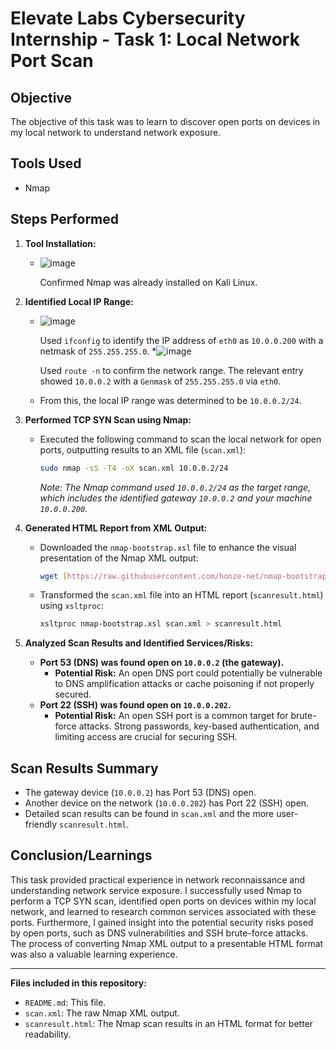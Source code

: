# Elevate Labs Cybersecurity Internship - Task 1: Local Network Port Scan

## Objective
The objective of this task was to learn to discover open ports on devices in my local network to understand network exposure.

## Tools Used
* Nmap


## Steps Performed

1.  **Tool Installation:**
    * ![image](https://github.com/user-attachments/assets/67e0d8dc-5bf3-4a89-ab25-ddcf797b76e2)

      Confirmed Nmap was already installed on Kali Linux.


3.  **Identified Local IP Range:**
    * ![image](https://github.com/user-attachments/assets/9648dc28-b50e-4172-801f-79fbe5fa7023)

      Used `ifconfig` to identify the IP address of `eth0` as `10.0.0.200` with a netmask of `255.255.255.0`.
    *![image](https://github.com/user-attachments/assets/6b253a6a-3d24-427c-92aa-67f609812125)

      Used `route -n` to confirm the network range. The relevant entry showed `10.0.0.2` with a `Genmask` of `255.255.255.0` via `eth0`.
    * From this, the local IP range was determined to be `10.0.0.2/24`.

4.  **Performed TCP SYN Scan using Nmap:**
    * Executed the following command to scan the local network for open ports, outputting results to an XML file (`scan.xml`):
        ```bash
        sudo nmap -sS -T4 -oX scan.xml 10.0.0.2/24
        ```
        *Note: The Nmap command used `10.0.0.2/24` as the target range, which includes the identified gateway `10.0.0.2` and your machine `10.0.0.200`.*

5.  **Generated HTML Report from XML Output:**
    * Downloaded the `nmap-bootstrap.xsl` file to enhance the visual presentation of the Nmap XML output:
        ```bash
        wget [https://raw.githubusercontent.com/honze-net/nmap-bootstrap-xsl/master/nmap-bootstrap.xsl](https://raw.githubusercontent.com/honze-net/nmap-bootstrap-xsl/master/nmap-bootstrap.xsl)
        ```
    * Transformed the `scan.xml` file into an HTML report (`scanresult.html`) using `xsltproc`:
        ```bash
        xsltproc nmap-bootstrap.xsl scan.xml > scanresult.html
        ```

6.  **Analyzed Scan Results and Identified Services/Risks:**
    * **Port 53 (DNS) was found open on `10.0.0.2` (the gateway).**
        * **Potential Risk:** An open DNS port could potentially be vulnerable to DNS amplification attacks or cache poisoning if not properly secured.
    * **Port 22 (SSH) was found open on `10.0.0.202`.**
        * **Potential Risk:** An open SSH port is a common target for brute-force attacks. Strong passwords, key-based authentication, and limiting access are crucial for securing SSH.

## Scan Results Summary


* The gateway device (`10.0.0.2`) has Port 53 (DNS) open.
* Another device on the network (`10.0.0.202`) has Port 22 (SSH) open.
* Detailed scan results can be found in `scan.xml` and the more user-friendly `scanresult.html`.


## Conclusion/Learnings
This task provided practical experience in network reconnaissance and understanding network service exposure. I successfully used Nmap to perform a TCP SYN scan, identified open ports on devices within my local network, and learned to research common services associated with these ports. Furthermore, I gained insight into the potential security risks posed by open ports, such as DNS vulnerabilities and SSH brute-force attacks. The process of converting Nmap XML output to a presentable HTML format was also a valuable learning experience.

---

**Files included in this repository:**
* `README.md`: This file.
* `scan.xml`: The raw Nmap XML output.
* `scanresult.html`: The Nmap scan results in an HTML format for better readability.
